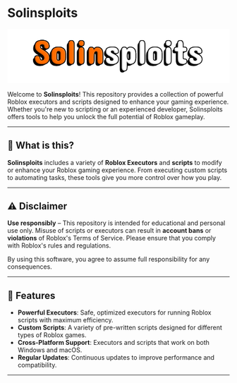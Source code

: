 # Solinsploits

![Banner](https://github.com/Solinsploits/Solinsploits/blob/main/assets/Solinsploits.png)

Welcome to **Solinsploits**! This repository provides a collection of powerful Roblox executors and scripts designed to enhance your gaming experience. Whether you're new to scripting or an experienced developer, Solinsploits offers tools to help you unlock the full potential of Roblox gameplay.

---

## 🚀 What is this?

**Solinsploits** includes a variety of **Roblox Executors** and **scripts** to modify or enhance your Roblox gaming experience. From executing custom scripts to automating tasks, these tools give you more control over how you play.

---

## ⚠️ Disclaimer

**Use responsibly** – This repository is intended for educational and personal use only. Misuse of scripts or executors can result in **account bans** or **violations** of Roblox's Terms of Service. Please ensure that you comply with Roblox's rules and regulations.

By using this software, you agree to assume full responsibility for any consequences.

---

## 🔧 Features

- **Powerful Executors**: Safe, optimized executors for running Roblox scripts with maximum efficiency.
- **Custom Scripts**: A variety of pre-written scripts designed for different types of Roblox games.
- **Cross-Platform Support**: Executors and scripts that work on both Windows and macOS.
- **Regular Updates**: Continuous updates to improve performance and compatibility.

---
